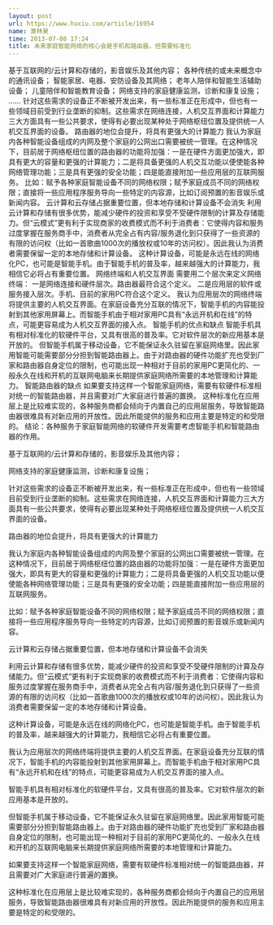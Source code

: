 ```yaml
---
layout: post
url: https://www.huxiu.com/article/16954
name: 萧林昊
time: 2013-07-08 17:24
title: 未来家庭智能网络的核心会是手机和路由器，但需要标准化
---
```

基于互联网的/云计算和存储的，影音娱乐及其他内容； 各种传统的或未来概念中的通讯设备； 智能家居、电器、安防设备及其网络； 老年人陪伴和智能生活辅助设备； 儿童陪伴和智能教育设备； 网络支持的家庭健康监测，诊断和康复设施； …… 针对这些需求的设备正不断被开发出来，有一些标准正在形成中，但也有一些领域目前受到行业垄断的抑制。这些需求在网络连接，人机交互界面和计算能力三大方面具有一些公共要求，使得有必要出现某种处于网络枢纽位置及提供统一人机交互界面的设备。 路由器的地位会提升，将具有更强大的计算能力 我认为家庭内各种智能设备组成的内网及整个家庭的公网出口需要被统一管理。在这种情况下，目前居于网络枢纽位置的路由器的功能将加强：一是在硬件方面更加强大，即具有更大的容量和更强的计算能力；二是将具备更强的人机交互功能以便使能各种网络管理功能；三是具有更强的安全功能；四是能直接附加一些应用层的互联网服务。 比如：赋予各种家庭智能设备不同的网络权限；赋予家庭成员不同的网络权限；直接将一些应用程序服务导向一些特定的内容源，比如订阅预置的影音娱乐或新闻内容。 云计算和云存储占据重要位置，但本地存储和计算设备不会消失 利用云计算和存储有很多优势，能减少硬件的投资和享受不受硬件限制的计算及存储能力。但“云模式”更有利于实现商家的收费模式而不利于消费者：它使得内容和服务过度掌握在服务商手中，消费者从完全占有内容/服务退化到只获得了一些资源的有限的访问权（比如一首歌曲1000次的播放权或10年的访问权）。因此我认为消费者需要保留一定的本地存储和计算设备。 这种计算设备，可能是永远在线的网络化PC，也可能是智能手机。由于智能手机的普及率，越来越强大的计算能力，我相信它必将占有重要位置。 网络终端和人机交互界面 需要用二个层次来定义网络终端： 一是网络连接和硬件层次。路由器最符合这个定义。 二是应用层的软件或服务接入层次。手机、目前的家用PC符合这个定义。 我认为应用层次的网络终端将提供主要的人机交互界面。在家庭设备充分互联的情况下，智能手机的内容能投射到其他家用屏幕上。而智能手机由于相对家用PC具有“永远开机和在线”的特点，可能更容易成为人机交互界面的接入点。 智能手机的优点和缺点 智能手机具有相对标准化的软硬件平台，又具有很高的普及率。它对软件层次的新应用基本是开放的。 但智能手机属于移动设备，它不能保证永久驻留在家庭网络里。因此家用智能可能需要部分分担到智能路由器上。由于对路由器的硬件功能扩充也受到厂家和路由器自身定位的限制，也可能出现一种相对于目前的家用PC更简化的、一般永久在线和开机的互联网电脑来长期提供家庭网络所需要的本地管理和计算能力。 智能路由器的缺点 如果要支持这样一个智能家庭网络，需要有软硬件标准相对统一的智能路由器，并且需要对广大家庭进行普遍的置换。 这种标准化在应用层上是比较难实现的，各种服务商都会倾向于内置自己的应用层服务，导致智能路由器很难具有对新应用的开放性。因此所能提供的服务和应用主要是特定的和受限的。 结论：各种服务于家庭智能网络的软硬件开发需要考虑智能手机和智能路由器的作用。

基于互联网的/云计算和存储的，影音娱乐及其他内容；

网络支持的家庭健康监测，诊断和康复设施；

针对这些需求的设备正不断被开发出来，有一些标准正在形成中，但也有一些领域目前受到行业垄断的抑制。这些需求在网络连接，人机交互界面和计算能力三大方面具有一些公共要求，使得有必要出现某种处于网络枢纽位置及提供统一人机交互界面的设备。

路由器的地位会提升，将具有更强大的计算能力

我认为家庭内各种智能设备组成的内网及整个家庭的公网出口需要被统一管理。在这种情况下，目前居于网络枢纽位置的路由器的功能将加强：一是在硬件方面更加强大，即具有更大的容量和更强的计算能力；二是将具备更强的人机交互功能以便使能各种网络管理功能；三是具有更强的安全功能；四是能直接附加一些应用层的互联网服务。

比如：赋予各种家庭智能设备不同的网络权限；赋予家庭成员不同的网络权限；直接将一些应用程序服务导向一些特定的内容源，比如订阅预置的影音娱乐或新闻内容。

云计算和云存储占据重要位置，但本地存储和计算设备不会消失

利用云计算和存储有很多优势，能减少硬件的投资和享受不受硬件限制的计算及存储能力。但“云模式”更有利于实现商家的收费模式而不利于消费者：它使得内容和服务过度掌握在服务商手中，消费者从完全占有内容/服务退化到只获得了一些资源的有限的访问权（比如一首歌曲1000次的播放权或10年的访问权）。因此我认为消费者需要保留一定的本地存储和计算设备。

这种计算设备，可能是永远在线的网络化PC，也可能是智能手机。由于智能手机的普及率，越来越强大的计算能力，我相信它必将占有重要位置。

我认为应用层次的网络终端将提供主要的人机交互界面。在家庭设备充分互联的情况下，智能手机的内容能投射到其他家用屏幕上。而智能手机由于相对家用PC具有“永远开机和在线”的特点，可能更容易成为人机交互界面的接入点。

智能手机具有相对标准化的软硬件平台，又具有很高的普及率。它对软件层次的新应用基本是开放的。

但智能手机属于移动设备，它不能保证永久驻留在家庭网络里。因此家用智能可能需要部分分担到智能路由器上。由于对路由器的硬件功能扩充也受到厂家和路由器自身定位的限制，也可能出现一种相对于目前的家用PC更简化的、一般永久在线和开机的互联网电脑来长期提供家庭网络所需要的本地管理和计算能力。

如果要支持这样一个智能家庭网络，需要有软硬件标准相对统一的智能路由器，并且需要对广大家庭进行普遍的置换。

这种标准化在应用层上是比较难实现的，各种服务商都会倾向于内置自己的应用层服务，导致智能路由器很难具有对新应用的开放性。因此所能提供的服务和应用主要是特定的和受限的。

